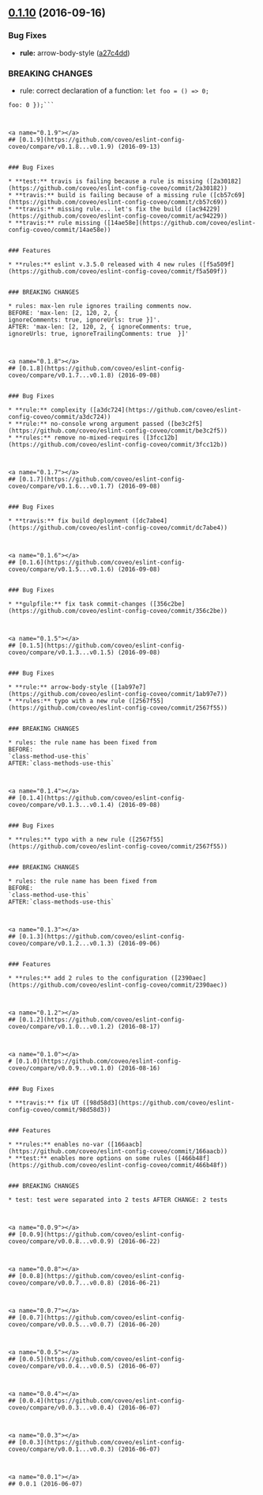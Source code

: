 <a name="0.1.10"></a>
## [0.1.10](https://github.com/coveo/eslint-config-coveo/compare/v0.1.9...v0.1.10) (2016-09-16)


### Bug Fixes

* **rule:** arrow-body-style ([a27c4dd](https://github.com/coveo/eslint-config-coveo/commit/a27c4dd))


### BREAKING CHANGES

* rule: correct declaration of a function:
```let foo = () => 0;```
```let foo = () => ({
foo: 0 });```



<a name="0.1.9"></a>
## [0.1.9](https://github.com/coveo/eslint-config-coveo/compare/v0.1.8...v0.1.9) (2016-09-13)


### Bug Fixes

* **test:** travis is failing because a rule is missing ([2a30182](https://github.com/coveo/eslint-config-coveo/commit/2a30182))
* **travis:** build is failing because of a missing rule ([cb57c69](https://github.com/coveo/eslint-config-coveo/commit/cb57c69))
* **travis:** missing rule... let's fix the build ([ac94229](https://github.com/coveo/eslint-config-coveo/commit/ac94229))
* **travis:** rule missing ([14ae58e](https://github.com/coveo/eslint-config-coveo/commit/14ae58e))


### Features

* **rules:** eslint v.3.5.0 released with 4 new rules ([f5a509f](https://github.com/coveo/eslint-config-coveo/commit/f5a509f))


### BREAKING CHANGES

* rules: max-len rule ignores trailing comments now.
BEFORE: 'max-len: [2, 120, 2, {
ignoreComments: true, ignoreUrls: true }]'.
AFTER: 'max-len: [2, 120, 2, { ignoreComments: true,
ignoreUrls: true, ignoreTrailingComments: true  }]'



<a name="0.1.8"></a>
## [0.1.8](https://github.com/coveo/eslint-config-coveo/compare/v0.1.7...v0.1.8) (2016-09-08)


### Bug Fixes

* **rule:** complexity ([a3dc724](https://github.com/coveo/eslint-config-coveo/commit/a3dc724))
* **rule:** no-console wrong argument passed ([be3c2f5](https://github.com/coveo/eslint-config-coveo/commit/be3c2f5))
* **rules:** remove no-mixed-requires ([3fcc12b](https://github.com/coveo/eslint-config-coveo/commit/3fcc12b))



<a name="0.1.7"></a>
## [0.1.7](https://github.com/coveo/eslint-config-coveo/compare/v0.1.6...v0.1.7) (2016-09-08)


### Bug Fixes

* **travis:** fix build deployment ([dc7abe4](https://github.com/coveo/eslint-config-coveo/commit/dc7abe4))



<a name="0.1.6"></a>
## [0.1.6](https://github.com/coveo/eslint-config-coveo/compare/v0.1.5...v0.1.6) (2016-09-08)


### Bug Fixes

* **gulpfile:** fix task commit-changes ([356c2be](https://github.com/coveo/eslint-config-coveo/commit/356c2be))



<a name="0.1.5"></a>
## [0.1.5](https://github.com/coveo/eslint-config-coveo/compare/v0.1.3...v0.1.5) (2016-09-08)


### Bug Fixes

* **rule:** arrow-body-style ([1ab97e7](https://github.com/coveo/eslint-config-coveo/commit/1ab97e7))
* **rules:** typo with a new rule ([2567f55](https://github.com/coveo/eslint-config-coveo/commit/2567f55))


### BREAKING CHANGES

* rules: the rule name has been fixed from
BEFORE:
`class-method-use-this`
AFTER:`class-methods-use-this`



<a name="0.1.4"></a>
## [0.1.4](https://github.com/coveo/eslint-config-coveo/compare/v0.1.3...v0.1.4) (2016-09-08)


### Bug Fixes

* **rules:** typo with a new rule ([2567f55](https://github.com/coveo/eslint-config-coveo/commit/2567f55))


### BREAKING CHANGES

* rules: the rule name has been fixed from
BEFORE:
`class-method-use-this`
AFTER:`class-methods-use-this`



<a name="0.1.3"></a>
## [0.1.3](https://github.com/coveo/eslint-config-coveo/compare/v0.1.2...v0.1.3) (2016-09-06)


### Features

* **rules:** add 2 rules to the configuration ([2390aec](https://github.com/coveo/eslint-config-coveo/commit/2390aec))



<a name="0.1.2"></a>
## [0.1.2](https://github.com/coveo/eslint-config-coveo/compare/v0.1.0...v0.1.2) (2016-08-17)



<a name="0.1.0"></a>
# [0.1.0](https://github.com/coveo/eslint-config-coveo/compare/v0.0.9...v0.1.0) (2016-08-16)


### Bug Fixes

* **travis:** fix UT ([98d58d3](https://github.com/coveo/eslint-config-coveo/commit/98d58d3))


### Features

* **rules:** enables no-var ([166aacb](https://github.com/coveo/eslint-config-coveo/commit/166aacb))
* **test:** enables more options on some rules ([466b48f](https://github.com/coveo/eslint-config-coveo/commit/466b48f))


### BREAKING CHANGES

* test: test were separated into 2 tests AFTER CHANGE: 2 tests



<a name="0.0.9"></a>
## [0.0.9](https://github.com/coveo/eslint-config-coveo/compare/v0.0.8...v0.0.9) (2016-06-22)



<a name="0.0.8"></a>
## [0.0.8](https://github.com/coveo/eslint-config-coveo/compare/v0.0.7...v0.0.8) (2016-06-21)



<a name="0.0.7"></a>
## [0.0.7](https://github.com/coveo/eslint-config-coveo/compare/v0.0.5...v0.0.7) (2016-06-20)



<a name="0.0.5"></a>
## [0.0.5](https://github.com/coveo/eslint-config-coveo/compare/v0.0.4...v0.0.5) (2016-06-07)



<a name="0.0.4"></a>
## [0.0.4](https://github.com/coveo/eslint-config-coveo/compare/v0.0.3...v0.0.4) (2016-06-07)



<a name="0.0.3"></a>
## [0.0.3](https://github.com/coveo/eslint-config-coveo/compare/v0.0.1...v0.0.3) (2016-06-07)



<a name="0.0.1"></a>
## 0.0.1 (2016-06-07)
